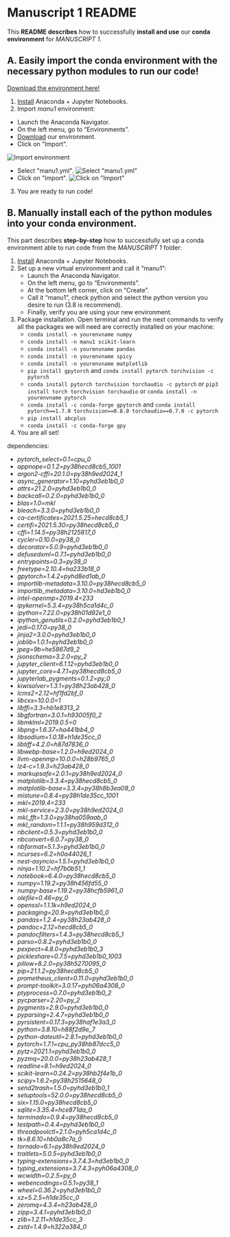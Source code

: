 # Manuscript 1 README

This **README describes** how to successfully **install and use** our **conda environment** for *MANUSCRIPT 1*.


## A. Easily import the conda environment with the necessary python modules to run our code!

[Download the environment here!](https://www.dropbox.com/s/9l0qahdjgkd9gx9/manu1.yml?dl=0)

1. [Install](https://www.anaconda.com/products/individual) Anaconda + Jupyter Notebooks.
2. Import *manu1* environment:
  - Launch the Anaconda Navigator.
  - On the left menu, go to “Environments”.
  - [Download](https://www.dropbox.com/s/9l0qahdjgkd9gx9/manu1.yml?dl=0) our environment.
  - Click on "Import".
  
  ![Import environment](https://github.com/alvaromartin990/summer-testing/blob/36f4492982b4d706d2f2bc668d3eaf2bbe1b284c/Screen%20Shot%202021-06-14%20at%204.07.46%20PM.png)
  
  - Select "manu1.yml".
    ![Select "manu1.yml"](https://github.com/alvaromartin990/summer-testing/blob/36f4492982b4d706d2f2bc668d3eaf2bbe1b284c/Screen%20Shot%202021-06-14%20at%204.09.23%20PM.png)
  - Click on "Import".
    ![Click on "Import"](https://github.com/alvaromartin990/summer-testing/blob/36f4492982b4d706d2f2bc668d3eaf2bbe1b284c/Screen%20Shot%202021-06-14%20at%204.09.52%20PM.png)
3. You are ready to run code!

## B. Manually install each of the python modules into your conda environment.

This part describes **step-by-step** how to successfully set up a conda environment able to run code from the *MANUSCRIPT 1* folder:

1. [Install](https://www.anaconda.com/products/individual) Anaconda + Jupyter Notebooks.
2. Set up a new virtual environment and call it “manu1”:
	- Launch the Anaconda Navigator.
	- On the left menu, go to “Environments”.
	- At the bottom left corner, click on “Create”.
	- Call it “manu1”, check python and select the python version you desire to run (3.8 is recommend).
	- Finally, verify you are using your new environment.
3. Package installation. Open terminal and run the next commands to verify all the packages we will need are correctly installed on your machine:
	- `conda install -n yourenvname numpy`
	- `conda install -n manu1 scikit-learn` 
	- `conda install -n yourenvname pandas`
	- `conda install -n yourenvname spicy`
	- `conda install -n yourenvname matplotlib`
	- `pip install gpytorch` and `conda install pytorch torchvision -c pytorch`
	- `conda install pytorch torchvision torchaudio -c pytorch` or `pip3 install torch torchvision torchaudio` or `conda install -n yourenvname pytorch`
	- `conda install -c conda-forge gpytorch` and `conda install pytorch==1.7.0 torchvision==0.8.0 torchaudio==0.7.0 -c pytorch`
	- `pip install abcplus`
	- `conda install -c conda-forge gpy`
4. You are all set!

dependencies:
  - *pytorch_select=0.1=cpu_0*
  - *appnope=0.1.2=py38hecd8cb5_1001*
  - *argon2-cffi=20.1.0=py38h9ed2024_1*
  - *async_generator=1.10=pyhd3eb1b0_0*
  - *attrs=21.2.0=pyhd3eb1b0_0*
  - *backcall=0.2.0=pyhd3eb1b0_0*
  - *blas=1.0=mkl*
  - *bleach=3.3.0=pyhd3eb1b0_0*
  - *ca-certificates=2021.5.25=hecd8cb5_1*
  - *certifi=2021.5.30=py38hecd8cb5_0*
  - *cffi=1.14.5=py38h2125817_0*
  - *cycler=0.10.0=py38_0*
  - *decorator=5.0.9=pyhd3eb1b0_0*
  - *defusedxml=0.7.1=pyhd3eb1b0_0*
  - *entrypoints=0.3=py38_0*
  - *freetype=2.10.4=ha233b18_0*
  - *gpytorch=1.4.2=pyhd8ed1ab_0*
  - *importlib-metadata=3.10.0=py38hecd8cb5_0*
  - *importlib_metadata=3.10.0=hd3eb1b0_0*
  - *intel-openmp=2019.4=233*
  - *ipykernel=5.3.4=py38h5ca1d4c_0*
  - *ipython=7.22.0=py38h01d92e1_0*
  - *ipython_genutils=0.2.0=pyhd3eb1b0_1*
  - *jedi=0.17.0=py38_0*
  - *jinja2=3.0.0=pyhd3eb1b0_0*
  - *joblib=1.0.1=pyhd3eb1b0_0*
  - *jpeg=9b=he5867d9_2*
  - *jsonschema=3.2.0=py_2*
  - *jupyter_client=6.1.12=pyhd3eb1b0_0*
  - *jupyter_core=4.7.1=py38hecd8cb5_0*
  - *jupyterlab_pygments=0.1.2=py_0*
  - *kiwisolver=1.3.1=py38h23ab428_0*
  - *lcms2=2.12=hf1fd2bf_0*
  - *libcxx=10.0.0=1*
  - *libffi=3.3=hb1e8313_2*
  - *libgfortran=3.0.1=h93005f0_2*
  - *libmklml=2019.0.5=0*
  - *libpng=1.6.37=ha441bb4_0*
  - *libsodium=1.0.18=h1de35cc_0*
  - *libtiff=4.2.0=h87d7836_0*
  - *libwebp-base=1.2.0=h9ed2024_0*
  - *llvm-openmp=10.0.0=h28b9765_0*
  - *lz4-c=1.9.3=h23ab428_0*
  - *markupsafe=2.0.1=py38h9ed2024_0*
  - *matplotlib=3.3.4=py38hecd8cb5_0*
  - *matplotlib-base=3.3.4=py38h8b3ea08_0*
  - *mistune=0.8.4=py38h1de35cc_1001*
  - *mkl=2019.4=233*
  - *mkl-service=2.3.0=py38h9ed2024_0*
  - *mkl_fft=1.3.0=py38ha059aab_0*
  - *mkl_random=1.1.1=py38h959d312_0*
  - *nbclient=0.5.3=pyhd3eb1b0_0*
  - *nbconvert=6.0.7=py38_0*
  - *nbformat=5.1.3=pyhd3eb1b0_0*
  - *ncurses=6.2=h0a44026_1*
  - *nest-asyncio=1.5.1=pyhd3eb1b0_0*
  - *ninja=1.10.2=hf7b0b51_1*
  - *notebook=6.4.0=py38hecd8cb5_0*
  - *numpy=1.19.2=py38h456fd55_0*
  - *numpy-base=1.19.2=py38hcfb5961_0*
  - *olefile=0.46=py_0*
  - *openssl=1.1.1k=h9ed2024_0*
  - *packaging=20.9=pyhd3eb1b0_0*
  - *pandas=1.2.4=py38h23ab428_0*
  - *pandoc=2.12=hecd8cb5_0*
  - *pandocfilters=1.4.3=py38hecd8cb5_1*
  - *parso=0.8.2=pyhd3eb1b0_0*
  - *pexpect=4.8.0=pyhd3eb1b0_3*
  - *pickleshare=0.7.5=pyhd3eb1b0_1003*
  - *pillow=8.2.0=py38h5270095_0*
  - *pip=21.1.2=py38hecd8cb5_0*
  - *prometheus_client=0.11.0=pyhd3eb1b0_0*
  - *prompt-toolkit=3.0.17=pyh06a4308_0*
  - *ptyprocess=0.7.0=pyhd3eb1b0_2*
  - *pycparser=2.20=py_2*
  - *pygments=2.9.0=pyhd3eb1b0_0*
  - *pyparsing=2.4.7=pyhd3eb1b0_0*
  - *pyrsistent=0.17.3=py38haf1e3a3_0*
  - *python=3.8.10=h88f2d9e_7*
  - *python-dateutil=2.8.1=pyhd3eb1b0_0*
  - *pytorch=1.7.1=cpu_py38hb87dcc5_0*
  - *pytz=2021.1=pyhd3eb1b0_0*
  - *pyzmq=20.0.0=py38h23ab428_1*
  - *readline=8.1=h9ed2024_0*
  - *scikit-learn=0.24.2=py38hb2f4e1b_0*
  - *scipy=1.6.2=py38h2515648_0*
  - *send2trash=1.5.0=pyhd3eb1b0_1*
  - *setuptools=52.0.0=py38hecd8cb5_0*
  - *six=1.15.0=py38hecd8cb5_0*
  - *sqlite=3.35.4=hce871da_0*
  - *terminado=0.9.4=py38hecd8cb5_0*
  - *testpath=0.4.4=pyhd3eb1b0_0*
  - *threadpoolctl=2.1.0=pyh5ca1d4c_0*
  - *tk=8.6.10=hb0a8c7a_0*
  - *tornado=6.1=py38h9ed2024_0*
  - *traitlets=5.0.5=pyhd3eb1b0_0*
  - *typing-extensions=3.7.4.3=hd3eb1b0_0*
  - *typing_extensions=3.7.4.3=pyh06a4308_0*
  - *wcwidth=0.2.5=py_0*
  - *webencodings=0.5.1=py38_1*
  - *wheel=0.36.2=pyhd3eb1b0_0*
  - *xz=5.2.5=h1de35cc_0*
  - *zeromq=4.3.4=h23ab428_0*
  - *zipp=3.4.1=pyhd3eb1b0_0*
  - *zlib=1.2.11=h1de35cc_3*
  - *zstd=1.4.9=h322a384_0*





		

